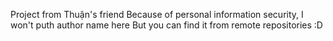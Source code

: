 Project from Thuận's friend
Because of personal information security, I won't puth author name here
But you can find it from remote repositories :D